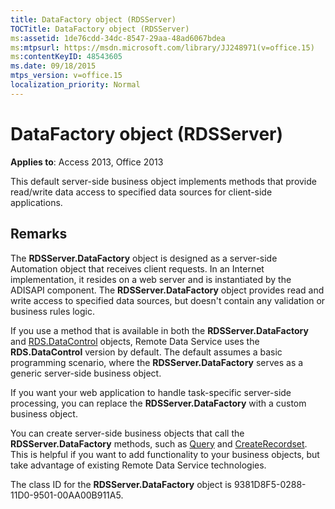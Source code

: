 ```yaml
---
title: DataFactory object (RDSServer)
TOCTitle: DataFactory object (RDSServer)
ms:assetid: 1de76cdd-34dc-8547-29aa-48ad6067bdea
ms:mtpsurl: https://msdn.microsoft.com/library/JJ248971(v=office.15)
ms:contentKeyID: 48543605
ms.date: 09/18/2015
mtps_version: v=office.15
localization_priority: Normal
---
```


# DataFactory object (RDSServer)


**Applies to**: Access 2013, Office 2013

This default server-side business object implements methods that provide read/write data access to specified data sources for client-side applications.

## Remarks

The **RDSServer.DataFactory** object is designed as a server-side Automation object that receives client requests. In an Internet implementation, it resides on a web server and is instantiated by the ADISAPI component. The **RDSServer.DataFactory** object provides read and write access to specified data sources, but doesn't contain any validation or business rules logic.

If you use a method that is available in both the **RDSServer.DataFactory** and [RDS.DataControl](datacontrol-object-rds.md) objects, Remote Data Service uses the **RDS.DataControl** version by default. The default assumes a basic programming scenario, where the **RDSServer.DataFactory** serves as a generic server-side business object.

If you want your web application to handle task-specific server-side processing, you can replace the **RDSServer.DataFactory** with a custom business object.

You can create server-side business objects that call the **RDSServer.DataFactory** methods, such as [Query](query-method-rds.md) and [CreateRecordset](createrecordset-method-rds.md). This is helpful if you want to add functionality to your business objects, but take advantage of existing Remote Data Service technologies.

The class ID for the **RDSServer.DataFactory** object is 9381D8F5-0288-11D0-9501-00AA00B911A5.

